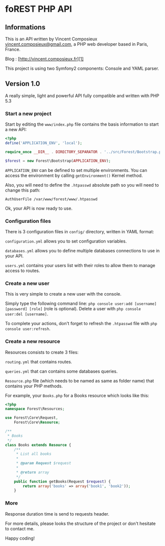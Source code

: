 foREST PHP API
==============

Informations
------------

This is an API written by Vincent Composieux <vincent.composieux@gmail.com>, a PHP web developer based in Paris, France.

Blog : [http://vincent.composieux.fr][1]

This project is using two Symfony2 components: Console and YAML parser.

Version 1.0
-----------

A really simple, light and powerful API fully compatible and written with PHP 5.3

### Start a new project

Start by editing the `www/index.php` file contains the basis information to start a new API:

```php
<?php
define('APPLICATION_ENV', 'local');

require_once __DIR__ . DIRECTORY_SEPARATOR . '../src/Forest/Bootstrap.php';

$forest = new Forest\Bootstrap(APPLICATION_ENV);
```

`APPLICATION_ENV` can be defined to set multiple environments. You can access the environment by calling `getEnvironment()` Kernel method.

Also, you will need to define the `.htpasswd` absolute path so you will need to change this path:

`AuthUserFile /var/www/forest/www/.htpasswd`

Ok, your API is now ready to use.

### Configuration files

There is 3 configuration files in `config/` directory, written in YAML format:

`configuration.yml` allows you to set configuration variables.

`databases.yml` allows you to define multiple databases connections to use in your API.

`users.yml` contains your users list with their roles to allow them to manage access to routes.

### Create a new user

This is very simple to create a new user with the console.

Simply type the following command line: `php console user:add [username] [password] [role]` (role is optional).
Delete a user with `php console user:del [username]`.

To complete your actions, don't forget to refresh the `.htpasswd` file with `php console user:refresh`.

### Create a new resource

Resources consists to create 3 files:

`routing.yml` that contains routes.

`queries.yml` that can contains some databases queries.

`Resource.php` file (which needs to be named as same as folder name) that contains your PHP methods.

For example, your `Books.php` for a Books resource which looks like this:

```php
<?php
namespace Forest\Resources;

use Forest\Core\Request,
    Forest\Core\Resource;

/**
 * Books
 */
class Books extends Resource {
    /**
     * List all books
     * 
     * @param Request $request
     * 
     * @return array
     */
    public function getBooks(Request $request) {
        return array('books' => array('book1', 'book2'));
    }
```

### More

Response duration time is send to requests header.

For more details, please looks the structure of the project or don't hesitate to contact me.

Happy coding!

[1]: http://vincent.composieux.fr
